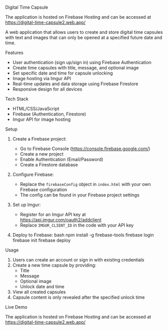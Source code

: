 Digital Time Capsule

The application is hosted on Firebase Hosting and can be accessed at https://digital-time-capsule2.web.app/ 


A web application that allows users to create and store digital time capsules with text and images that can only be opened at a specified future date and time.

Features

- User authentication (sign up/sign in) using Firebase Authentication
- Create time capsules with title, message, and optional image
- Set specific date and time for capsule unlocking
- Image hosting via Imgur API
- Real-time updates and data storage using Firebase Firestore
- Responsive design for all devices

Tech Stack

- HTML/CSS/JavaScript
- Firebase (Authentication, Firestore)
- Imgur API for image hosting

Setup

1. Create a Firebase project:
   - Go to Firebase Console (https://console.firebase.google.com/)
   - Create a new project
   - Enable Authentication (Email/Password)
   - Create a Firestore database

2. Configure Firebase:
   - Replace the `firebaseConfig` object in `index.html` with your own Firebase configuration
   - The config can be found in your Firebase project settings

3. Set up Imgur:
   - Register for an Imgur API key at https://api.imgur.com/oauth2/addclient
   - Replace `IMGUR_CLIENT_ID` in the code with your API key

4. Deploy to Firebase:
   bash
   npm install -g firebase-tools
   firebase login
   firebase init
   firebase deploy

Usage

1. Users can create an account or sign in with existing credentials
2. Create a new time capsule by providing:
   - Title
   - Message
   - Optional image
   - Unlock date and time
3. View all created capsules
4. Capsule content is only revealed after the specified unlock time

Live Demo

The application is hosted on Firebase Hosting and can be accessed at https://digital-time-capsule2.web.app/ 
